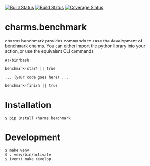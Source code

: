 [![Build Status](https://travis-ci.org/juju-solutions/charms.benchmark.svg?branch=master)](https://travis-ci.org/juju-solutions/charms.benchmark)
[![Build Status](http://drone.dasroot.net/api/badge/github.com/juju-solutions/charms.benchmark/status.svg?branch=master)](http://drone.dasroot.net/github.com/juju-solutions/charms.benchmark)
[![Coverage Status](https://coveralls.io/repos/juju-solutions/charms.benchmark/badge.svg)](https://coveralls.io/r/juju-solutions/charms.benchmark)

# charms.benchmark

charms.benchmark provides commands to ease the development of benchmark charms. You can either import the python library into your action, or use the equivalent CLI commands.

    #!/bin/bash

    benchmark-start || true

    ... (your code goes here) ...

    benchmark-finish || true

# Installation

    $ pip install charms.benchmark

# Development

    $ make venv
    $ . venv/bin/activate
    $ (venv) make develop
